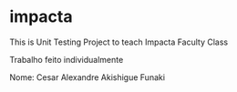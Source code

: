# impacta
This is Unit Testing Project to teach Impacta Faculty Class

Trabalho feito individualmente

Nome: Cesar Alexandre Akishigue Funaki
